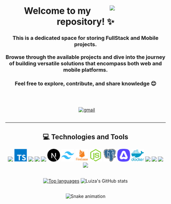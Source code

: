 <div align="center" >
	<img align="right" src="https://octocat-generator-assets.githubusercontent.com/my-octocat-1621019343670.png" width='35%'/>
	<div align="left" >
		<h1 align="center" >Welcome to my repository! ✨</h1>
		<h3 align="center" > 
This is a dedicated space for storing FullStack and Mobile projects.
			<br></br>
	Browse through the available projects and dive into the journey of building versatile solutions that encompass both web and mobile platforms. 
		</h3>
  <h3 align="center" > 
	   Feel free to explore, contribute, and share knowledge 😊
  </h3>
		
</div>	

<br></br>
<div align="center">
	
  <a href="https://www.linkedin.com/in/luizamarlene">
  <img alt="" src="https://img.shields.io/badge/LinkedIn-0077B5?style=for-the-badge&logo=linkedin&logoColor=white" width="90"/></a>
  <a href="https://www.instagram.com/tuiza.dev/">
  <img alt="" src="https://img.shields.io/badge/Instagram-E4405F?style=for-the-badge&logo=instagram&logoColor=white" width="100"/></a>
  <a href='mailto:tuiza.dev@gmail.com'>
  <img alt="gmail" src="https://img.shields.io/badge/Gmail-D14836?style=for-the-badge&logo=gmail&logoColor=white" width="70"//></a>

		
</div>
</br>

---  


## 💻 Technologies and Tools
	
<div align='center'>
<img src = "https://cdn.jsdelivr.net/gh/devicons/devicon/icons/javascript/javascript-original.svg" width='40' />
<img src = "https://raw.githubusercontent.com/devicons/devicon/1119b9f84c0290e0f0b38982099a2bd027a48bf1/icons/typescript/typescript-original.svg" width='40' />
<img src = "https://cdn.jsdelivr.net/gh/devicons/devicon/icons/css3/css3-plain-wordmark.svg" width='40' />
<img src = "https://cdn.jsdelivr.net/gh/devicons/devicon/icons/html5/html5-plain-wordmark.svg" width='40' />
<img src = "https://cdn.jsdelivr.net/gh/devicons/devicon/icons/react/react-original-wordmark.svg" width='40' />
<img src = "https://raw.githubusercontent.com/devicons/devicon/1119b9f84c0290e0f0b38982099a2bd027a48bf1/icons/nextjs/nextjs-original.svg" width='40' />


<img src ="https://raw.githubusercontent.com/devicons/devicon/1119b9f84c0290e0f0b38982099a2bd027a48bf1/icons/tailwindcss/tailwindcss-plain.svg" width='40'/>
<img src ="https://raw.githubusercontent.com/devicons/devicon/1119b9f84c0290e0f0b38982099a2bd027a48bf1/icons/firebase/firebase-plain-wordmark.svg" width='40'/>

<img src ="https://raw.githubusercontent.com/devicons/devicon/1119b9f84c0290e0f0b38982099a2bd027a48bf1/icons/nodejs/nodejs-original.svg" width='40'/>	
<img src ="https://raw.githubusercontent.com/devicons/devicon/1119b9f84c0290e0f0b38982099a2bd027a48bf1/icons/postgresql/postgresql-original.svg" width='40'/>
<img src = "https://raw.githubusercontent.com/devicons/devicon/1119b9f84c0290e0f0b38982099a2bd027a48bf1/icons/adonisjs/adonisjs-original.svg" width='40' />
<img src ="https://raw.githubusercontent.com/devicons/devicon/1119b9f84c0290e0f0b38982099a2bd027a48bf1/icons/docker/docker-plain-wordmark.svg" width='40'/>

<img src = "https://cdn.jsdelivr.net/gh/devicons/devicon/icons/canva/canva-original.svg" width='40' />
<img src = "https://cdn.jsdelivr.net/gh/devicons/devicon/icons/figma/figma-original.svg" width='40' />

<img src = "https://cdn.jsdelivr.net/gh/devicons/devicon/icons/android/android-original-wordmark.svg" width='40' />
<img src = "https://cdn.jsdelivr.net/gh/devicons/devicon/icons/arduino/arduino-original-wordmark.svg" width='40' />

	

</div>

##
[![Top languages](https://github-readme-stats.vercel.app/api/top-langs/?username=tuiza&layout=compact&theme=radical&locale=pt-br)](https://github.com/luizamarlene/github-readme-stats)
![Luiza's GitHub stats](https://github-readme-stats.vercel.app/api?username=tuiza&show_icons=true&theme=radical&count_private=true&hide=p&locale=pt-br)
<br></br>


![Snake animation](https://github.com/tuiza/tuiza/blob/output/github-contribution-grid-snake.svg)


  



